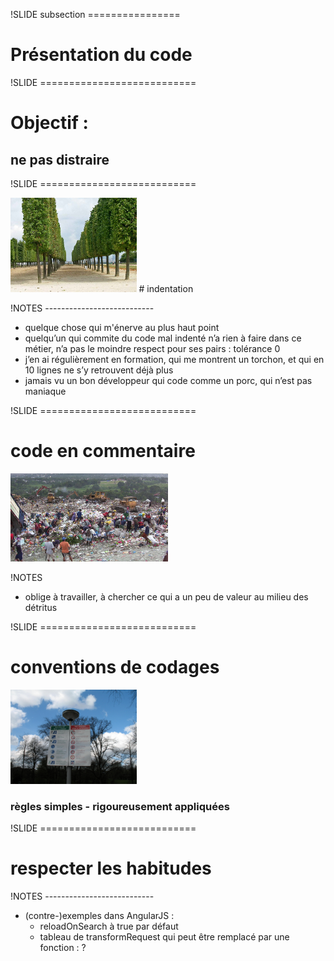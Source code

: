 !SLIDE subsection ================

# Présentation du code


!SLIDE ===========================

# Objectif :
## ne pas distraire


!SLIDE ===========================

<img src="data/2-presentation/800px-Alignement_Tilleuls_(terrasse_de_St-Germain)01.jpg" width="40%">
# indentation

!NOTES ---------------------------
- quelque chose qui m'énerve au plus haut point
- quelqu’un qui commite du code mal indenté n’a rien à faire dans ce métier, n’a pas le moindre respect pour ses pairs : tolérance 0
- j’en ai régulièrement en formation, qui me montrent un torchon, et qui en 10 lignes ne s’y retrouvent déjà plus
- jamais vu un bon développeur qui code comme un porc, qui n’est pas maniaque


!SLIDE ===========================

# code en commentaire
<img src="data/2-presentation/800px-Payatas-Dumpsite_Manila_Philippines02.jpg" width="50%">

!NOTES

- oblige à travailler, à chercher ce qui a un peu de valeur au milieu des détritus


!SLIDE ===========================

# conventions de codages
<img src="data/2-presentation/2815097134_e8e82f852a_o.jpg" width="40%">

### règles simples - rigoureusement appliquées


!SLIDE ===========================

# respecter les habitudes

!NOTES ---------------------------
- (contre-)exemples dans AngularJS :
    * reloadOnSearch à true par défaut
    * tableau de transformRequest qui peut être remplacé par une fonction : ?



